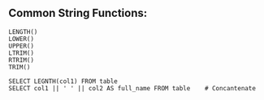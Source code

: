 ## Common String Functions:
```
LENGTH()
LOWER()
UPPER()
LTRIM()
RTRIM()
TRIM()

SELECT LEGNTH(col1) FROM table
SELECT col1 || ' ' || col2 AS full_name FROM table    # Concantenate
```
